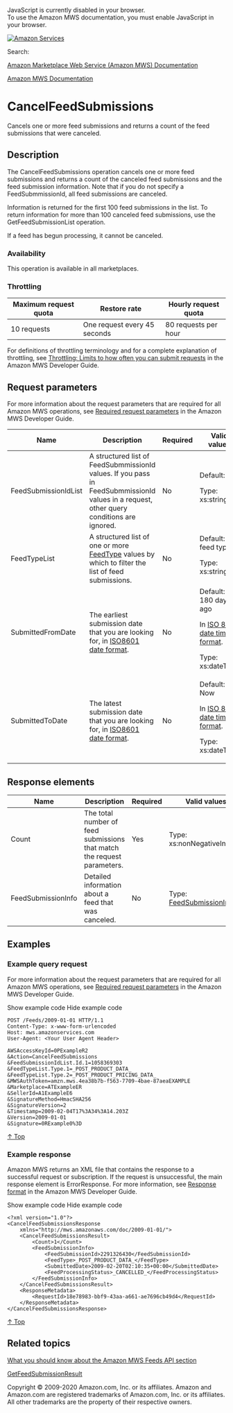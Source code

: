<div id="MWSDX_noscript">

JavaScript is currently disabled in your browser.  
To use the Amazon MWS documentation, you must enable JavaScript in your
browser.

</div>

<div id="MWSDX_divtop">

[![Amazon
Services](https://images-na.ssl-images-amazon.com/images/G/08/mwsportal/fr_FR/amazonservices.gif "Amazon Services")](http://services.amazon.fr)

<div id="MWSDX_search">

<span id="MWSDX_searchlbl">Search:</span>

</div>

  
<span id="MWSDX_titlebar">[Amazon Marketplace Web Service (Amazon MWS)
Documentation](https://developer.amazonservices.fr/gp/mws/docs.html)</span>

</div>

<div id="MWSDX_divbottom">

<div id="MWSDX_divleft">

<div id="MWSDX_toc">

</div>

</div>

<div id="MWSDX_divright">

<div id="MWSDX_content">

<span id="MWSDX_breadcrumbs">[Amazon MWS
Documentation](https://developer.amazonservices.fr/gp/mws/docs.html)</span>

<div id="Feeds_CancelFeedSubmissions" class="nested0">

# CancelFeedSubmissions

<div class="body">

<span class="ph">Cancels one or more feed submissions and returns a
count of the feed submissions that were canceled.</span>

</div>

<div id="Description" class="topic concept nested1">

## Description

<div class="body conbody">

The <span id="Description__CancelFeedSubmissions"
class="keyword apiname">CancelFeedSubmissions</span> operation cancels
one or more feed submissions and returns a count of the canceled feed
submissions and the feed submission information. Note that if you do not
specify a <span class="keyword parmname">FeedSubmmissionId</span>, all
feed submissions are canceled.

Information is returned for the first 100 feed submissions in the list.
To return information for more than 100 canceled feed submissions, use
the <span class="keyword apiname">GetFeedSubmissionList</span>
operation.

If a feed has begun processing, it cannot be canceled.

<div class="section">

### Availability

This operation is available in all marketplaces.

</div>

<div class="section">

### Throttling

<div class="p">

<div class="tablenoborder">

| Maximum request quota | Restore rate                 | Hourly request quota |
|-----------------------|------------------------------|----------------------|
| 10 requests           | One request every 45 seconds | 80 requests per hour |

</div>

<span class="ph">For definitions of throttling terminology and for a
complete explanation of throttling, see
<a href="../dev_guide/DG_Throttling.md" class="xref">Throttling: Limits to how often you can submit requests</a>
in the <span class="ph">Amazon MWS Developer Guide</span>.</span>

</div>

</div>

</div>

</div>

<div id="RequestParameters" class="topic reference nested1">

## Request parameters

<div class="body refbody">

<div class="section">

<span class="ph">For more information about the request parameters that
are required for all <span class="ph">Amazon MWS</span> operations, see
<a href="../dev_guide/DG_RequiredRequestParameters.md" class="xref">Required request parameters</a>
in the <span class="ph">Amazon MWS Developer Guide</span>.</span>

</div>

<div class="tablenoborder">

<table id="RequestParameters__RequestParametersTable" class="table" data-cellpadding="4" data-cellspacing="0" data-summary="" data-frame="border" data-border="1" data-rules="all">
<colgroup>
<col style="width: 25%" />
<col style="width: 25%" />
<col style="width: 25%" />
<col style="width: 25%" />
</colgroup>
<thead class="thead" data-align="left">
<tr class="header row">
<th id="d119450e188" class="entry" data-valign="top" width="31.93717277486911%">Name</th>
<th id="d119450e191" class="entry" data-valign="top" width="42.72251308900524%">Description</th>
<th id="d119450e194" class="entry" data-valign="top" width="10.471204188481677%">Required</th>
<th id="d119450e197" class="entry" data-valign="top" width="14.86910994764398%">Valid values</th>
</tr>
</thead>
<tbody class="tbody">
<tr class="odd row">
<td class="entry" data-valign="top" width="31.93717277486911%" headers="d119450e188 "><span class="keyword parmname">FeedSubmissionIdList</span></td>
<td class="entry" data-valign="top" width="42.72251308900524%" headers="d119450e191 ">A structured list of <span class="keyword parmname">FeedSubmmissionId</span> values. If you pass in <span class="keyword parmname">FeedSubmmissionId</span> values in a request, other query conditions are ignored.</td>
<td class="entry" data-valign="top" width="10.471204188481677%" headers="d119450e194 ">No</td>
<td class="entry" data-valign="top" width="14.86910994764398%" headers="d119450e197 ">Default: All
<p><span class="ph">Type: xs:string</span></p></td>
</tr>
<tr class="even row">
<td class="entry" data-valign="top" width="31.93717277486911%" headers="d119450e188 "><span class="keyword parmname">FeedTypeList</span></td>
<td class="entry" data-valign="top" width="42.72251308900524%" headers="d119450e191 "><span class="ph">A structured list of one or more <a href="../feeds/Feeds_FeedType.md" class="xref">FeedType</a> values by which to filter the list of feed submissions.</span></td>
<td class="entry" data-valign="top" width="10.471204188481677%" headers="d119450e194 ">No</td>
<td class="entry" data-valign="top" width="14.86910994764398%" headers="d119450e197 ">Default: All feed types
<p><span class="ph">Type: xs:string</span></p></td>
</tr>
<tr class="odd row">
<td class="entry" data-valign="top" width="31.93717277486911%" headers="d119450e188 "><span class="keyword parmname">SubmittedFromDate</span></td>
<td class="entry" data-valign="top" width="42.72251308900524%" headers="d119450e191 "><span class="ph">The earliest submission date that you are looking for, in <a href="../dev_guide/DG_ISO8601.md" class="xref">ISO8601 date format</a>.</span></td>
<td class="entry" data-valign="top" width="10.471204188481677%" headers="d119450e194 ">No</td>
<td class="entry" data-valign="top" width="14.86910994764398%" headers="d119450e197 ">Default: 180 days ago
<p>In <span class="ph"><a href="../dev_guide/DG_ISO8601.md" class="xref">ISO 8601 date time format</a></span>.</p>
<p><span class="ph">Type: xs:dateTime</span></p></td>
</tr>
<tr class="even row">
<td class="entry" data-valign="top" width="31.93717277486911%" headers="d119450e188 "><span class="keyword parmname">SubmittedToDate</span></td>
<td class="entry" data-valign="top" width="42.72251308900524%" headers="d119450e191 "><span class="ph">The latest submission date that you are looking for, in <a href="../dev_guide/DG_ISO8601.md" class="xref">ISO8601 date format</a>.</span></td>
<td class="entry" data-valign="top" width="10.471204188481677%" headers="d119450e194 ">No</td>
<td class="entry" data-valign="top" width="14.86910994764398%" headers="d119450e197 ">Default: Now
<p>In <span class="ph"><a href="../dev_guide/DG_ISO8601.md" class="xref">ISO 8601 date time format</a></span>.</p>
<p><span class="ph">Type: xs:dateTime</span></p></td>
</tr>
</tbody>
</table>

</div>

</div>

</div>

<div id="ResponseElements" class="topic reference nested1">

## Response elements

<div class="body refbody">

<div class="tablenoborder">

| Name                                                     | Description                                                             | Required | Valid values                                                                                                                                      |
|----------------------------------------------------------|-------------------------------------------------------------------------|----------|---------------------------------------------------------------------------------------------------------------------------------------------------|
| <span class="keyword parmname">Count</span>              | The total number of feed submissions that match the request parameters. | Yes      | <span class="ph">Type: xs:nonNegativeInteger</span>                                                                                               |
| <span class="keyword parmname">FeedSubmissionInfo</span> | Detailed information about a feed that was canceled.                    | No       | Type: <a href="Feeds_Datatypes.md#FeedSubmissionInfo" class="xref" title="Detailed information about a feed submission.">FeedSubmissionInfo</a> |

</div>

</div>

</div>

<div id="Examples" class="topic reference nested1">

## Examples

<div class="body refbody">

<div class="section">

### Example query request

<span class="ph">For more information about the request parameters that
are required for all <span class="ph">Amazon MWS</span> operations, see
<a href="../dev_guide/DG_RequiredRequestParameters.md" class="xref">Required request parameters</a>
in the <span class="ph">Amazon MWS Developer Guide</span>.</span>

<span class="ph expander"> <span class="keyword parmname xshow">Show
example code</span> <span class="keyword parmname xhide">Hide example
code</span> </span>

<div class="sectiondiv content">

``` pre
POST /Feeds/2009-01-01 HTTP/1.1
Content-Type: x-www-form-urlencoded
Host: mws.amazonservices.com
User-Agent: <Your User Agent Header>

AWSAccessKeyId=0PExampleR2
&Action=CancelFeedSubmissions
&FeedSubmissionIdList.Id.1=1058369303
&FeedTypeList.Type.1=_POST_PRODUCT_DATA_
&FeedTypeList.Type.2=_POST_PRODUCT_PRICING_DATA_
&MWSAuthToken=amzn.mws.4ea38b7b-f563-7709-4bae-87aeaEXAMPLE
&Marketplace=ATExampleER
&SellerId=A1ExampleE6
&SignatureMethod=HmacSHA256
&SignatureVersion=2
&Timestamp=2009-02-04T17%3A34%3A14.203Z
&Version=2009-01-01
&Signature=0RExample0%3D
```

<a href="#Examples" class="xref">↑ Top</a>

</div>

</div>

<div class="section">

### Example response

<span class="ph">Amazon MWS returns an XML file that contains the
response to a successful request or subscription. If the request is
unsuccessful, the main response element is <span
class="keyword apiname">ErrorResponse</span>. For more information, see
<a href="../dev_guide/DG_ResponseFormat.md" class="xref">Response format</a>
in the <span class="ph">Amazon MWS Developer Guide</span>.</span>

<span class="ph expander"> <span class="keyword parmname xshow">Show
example code</span> <span class="keyword parmname xhide">Hide example
code</span> </span>

<div class="sectiondiv content">

``` pre
<?xml version="1.0"?>
<CancelFeedSubmissionsResponse
    xmlns="http://mws.amazonaws.com/doc/2009-01-01/">
    <CancelFeedSubmissionsResult>
        <Count>1</Count>
        <FeedSubmissionInfo>
            <FeedSubmissionId>2291326430</FeedSubmissionId>
            <FeedType>_POST_PRODUCT_DATA_</FeedType>
            <SubmittedDate>2009-02-20T02:10:35+00:00</SubmittedDate>
            <FeedProcessingStatus>_CANCELLED_</FeedProcessingStatus>
        </FeedSubmissionInfo>
    </CancelFeedSubmissionsResult>
    <ResponseMetadata>
        <RequestId>18e78983-bbf9-43aa-a661-ae7696cb49d4</RequestId>
    </ResponseMetadata>
</CancelFeedSubmissionsResponse>
```

<a href="#Examples" class="xref">↑ Top</a>

</div>

</div>

</div>

</div>

<div id="RelatedActions" class="topic nested1">

## Related topics

<div class="body">

<a href="../feeds/Feeds_Overview.md" class="xref">What you should know about the Amazon MWS Feeds API section</a>

<a href="../feeds/Feeds_GetFeedSubmissionResult.md" class="xref">GetFeedSubmissionResult</a>

</div>

</div>

</div>

<div id="MWSDX_footer">

Copyright © 2009-2020 Amazon.com, Inc. or its affiliates. Amazon and
Amazon.com are registered trademarks of Amazon.com, Inc. or its
affiliates. All other trademarks are the property of their respective
owners.

</div>

</div>

</div>

<div style="clear: both;">

</div>

</div>
